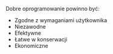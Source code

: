 Dobre oprogramowanie powinno być:
- Zgodne z wymaganiami użytkownika
- Niezawodne
- Efektywne
- Łatwe w konserwacji
- Ekonomiczne